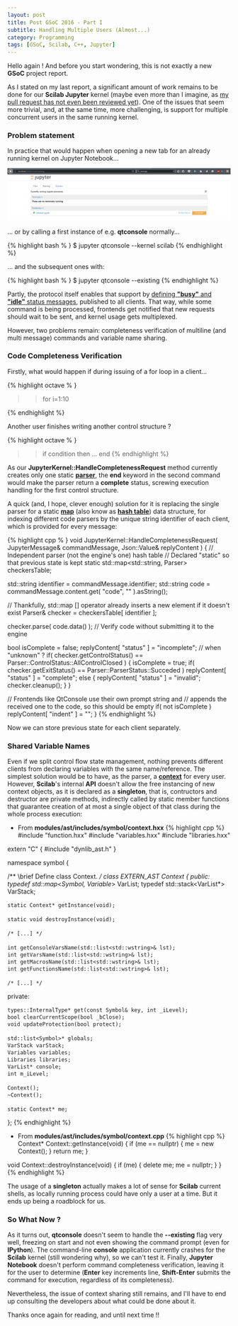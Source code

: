 ```yaml
---
layout: post
title: Post GSoC 2016 - Part I
subtitle: Handling Multiple Users (Almost...)
category: Programming
tags: [GSoC, Scilab, C++, Jupyter]
---     
```


Hello again ! And before you start wondering, this is not exactly a new **GSoC** project report.

As I stated on my last report, a significant amount of work remains to be done for our **Scilab Jupyter** kernel (maybe even more than I imagine, as [my pull request has not even been reviewed yet](https://codereview.scilab.org/#/c/18489/)). One of the issues that seem more trivial, and, at the same time, more challenging, is support for multiple concurrent users in the same running kernel.

### Problem statement

In practice that would happen when opening a new tab for an already running kernel on Jupyter Notebook...

<p align="center">
  <img src="/img/notebook_open_running.png">
</p>

... or by calling a first instance of e.g. **qtconsole** normally...

{% highlight bash % }
$ jupyter qtconsole --kernel scilab
{% endhighlight %}

... and the subsequent ones with:

{% highlight bash % }
$ jupyter qtconsole --existing
{% endhighlight %}


Partly, the protocol itself enables that support by [defining **"busy"** and **"idle"** status messages](http://jupyter-client.readthedocs.io/en/latest/messaging.html#kernel-status), published to all clients. That way, while some command is being processed, frontends get notified that new requests should wait to be sent, and kernel usage gets multiplexed.

However, two problems remain: completeness verification of multiline (and multi message) commands and variable name sharing.


### Code Completeness Verification

Firstly, what would happen if during issuing of a for loop in a client...

{% highlight octave % }
>> for i=1:10
>>
{% endhighlight %}

Another user finishes writing another control structure ?

{% highlight octave % }
>> if condition then
...
>> end
{% endhighlight %}

As our **JupyterKernel::HandleCompletenessRequest** method currently creates only one static [**parser**](https://en.wikipedia.org/wiki/Parsing), the **end** keyword in the second command would make the parser return a **complete** status, screwing execution handling for the first control structure.

A quick (and, I hope, clever enough) solution for it is replacing the single parser for a static [**map**](http://www.cplusplus.com/reference/map/map/) (also know as [**hash table**](https://en.wikipedia.org/wiki/Hash_table)) data structure, for indexing different code parsers by the unique string identifier of each client, which is provided for every message:

{% highlight cpp % }
void JupyterKernel::HandleCompletenessRequest( JupyterMessage& commandMessage, Json::Value& replyContent )
{
  // Independent parser (not the engine's one) hash table
  // Declared "static" so that previous state is kept
  static std::map<std::string, Parser> checkersTable;
  
  std::string identifier = commandMessage.identifier;
  std::string code = commandMessage.content.get( "code", "" ).asString();
  
  // Thankfully, std::map [] operator already inserts a new element if it doesn't exist
  Parser& checker = checkersTable[ identifier ];
  
  checker.parse( code.data() );     // Verify code without submitting it to the engine
  
  bool isComplete = false;
  replyContent[ "status" ] = "incomplete"; // when "unknown" ?
  if( checker.getControlStatus() == Parser::ControlStatus::AllControlClosed )
  {
    isComplete = true;
    if( checker.getExitStatus() == Parser::ParserStatus::Succeded )
      replyContent[ "status" ] = "complete";
    else
    {
      replyContent[ "status" ] = "invalid";
      checker.cleanup();
    }
  }
  
  // Frontends like QtConsole use their own prompt string and 
  // appends the received one to the code, so this should be empty
  if( not isComplete ) replyContent[ "indent" ] = "";
}
{% endhighlight %}

Now we can store previous state for each client separately.


### Shared Variable Names

Even if we split control flow state management, nothing prevents different clients from declaring variables with the same name/reference. The simplest solution would be to have, as the parser, a [**context**](https://en.wikipedia.org/wiki/Context_(computing)) for every user. However, **Scilab**'s internal **API** doesn't allow the free instancing of new context objects, as it is declared as a **singleton**, that is, contructors and destructor are private methods, indirectly called by static member functions that guarantee creation of at most a single object of that class during the whole process execution:

- From **modules/ast/includes/symbol/context.hxx**
{% highlight cpp %}
#include "function.hxx"
#include "variables.hxx"
#include "libraries.hxx"

extern "C"
{
#include "dynlib_ast.h"
}

namespace symbol
{

/** \brief Define class Context.
*/
class EXTERN_AST Context
{
public:
    typedef std::map<Symbol, Variable*> VarList;
    typedef std::stack<VarList*> VarStack;

    static Context* getInstance(void);

    static void destroyInstance(void);

    /* [...] */

    int getConsoleVarsName(std::list<std::wstring>& lst);
    int getVarsName(std::list<std::wstring>& lst);
    int getMacrosName(std::list<std::wstring>& lst);
    int getFunctionsName(std::list<std::wstring>& lst);

    /* [...] */

private:

    types::InternalType* get(const Symbol& key, int _iLevel);
    bool clearCurrentScope(bool _bClose);
    void updateProtection(bool protect);

    std::list<Symbol>* globals;
    VarStack varStack;
    Variables variables;
    Libraries libraries;
    VarList* console;
    int m_iLevel;

    Context();
    ~Context();

    static Context* me;
};
{% endhighlight %}

- From **modules/ast/includes/symbol/context.cpp**
{% highlight cpp %}
Context* Context::getInstance(void)
{
    if (me == nullptr)
    {
        me = new Context();
    }
    return me;
}

void Context::destroyInstance(void)
{
    if (me)
    {
        delete me;
        me = nullptr;
    }
}
{% endhighlight %}


The usage of a **singleton** actually makes a lot of sense for **Scilab** current shells, as locally running process could have only a user at a time. But it ends up being a roadblock for us.


### So What Now ?

As it turns out, **qtconsole** doesn't seem to handle the **--existing** flag very well, freezing on start and not even showing the command prompt (even for **IPython**). The command-line **console** application currently crashes for the **Scilab** kernel (still wondering why), so we can't test it. Finally, **Jupyter Notebook** doesn't perform command completeness verification, leaving it for the user to determine (**Enter** key increments line, **Shift-Enter** submits the command for execution, regardless of its completeness).

Nevertheless, the issue of context sharing still remains, and I'll have to end up consulting the developers about what could be done about it.

Thanks once again for reading, and until next time !!
